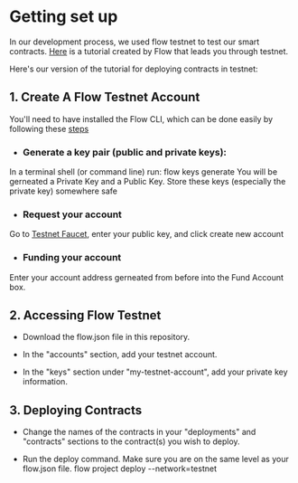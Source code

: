 # Getting set up
In our development process, we used flow testnet to test our smart contracts. 
[Here](https://docs.onflow.org/dapp-deployment/testnet-deployment) is a tutorial created by Flow that leads you through testnet. 

Here's our version of the tutorial for deploying contracts in testnet: 

## 1. Create A Flow Testnet Account

You'll need to have installed the Flow CLI, which can be done easily by following these [steps](https://docs.onflow.org/flow-cli/install)

- ### Generate a key pair (public and private keys):
In a terminal shell (or command line) run:
    flow keys generate
You will be gerneated a Private Key and a Public Key. Store these keys (especially the private key) somewhere safe

- ### Request your account
 Go to [Testnet Faucet](https://testnet-faucet-v2.onflow.org/), enter your public key, and click create new account

- ### Funding your account
 Enter your account address gerneated from before into the Fund Account box.
 
 ## 2. Accessing Flow Testnet
 
 - Download the flow.json file in this repository. 
 
 - In the "accounts" section, add your testnet account.
 
 - In the "keys" section under "my-testnet-account", add your private key information.
 
 
## 3. Deploying Contracts
 - Change the names of the contracts in your "deployments" and "contracts" sections to the contract(s) you wish to deploy.
 
 - Run the deploy command. Make sure you are on the same level as your flow.json file.
     flow project deploy --network=testnet
